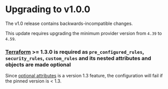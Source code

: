 # Upgrading to v1.0.0

The v1.0 release contains backwards-incompatible changes.

This update requires upgrading the minimum provider version from `4.39` to `4.59`.

### [Terraform](https://www.terraform.io/downloads.html) >= 1.3.0 is required as `pre_configured_rules`, `security_rules`, `custom_rules` and its nested attributes and objects are made optional
Since [optional attributes](https://developer.hashicorp.com/terraform/language/expressions/type-constraints#optional-object-type-attributes) is a version 1.3 feature, the configuration will fail if the pinned version is < 1.3.
